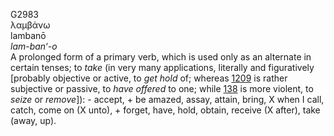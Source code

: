 G2983  
λαμβάνω  
lambanō  
*lam-ban‘-o*  
A prolonged form of a primary verb, which is used only as an alternate
in certain tenses; to *take* (in very many applications, literally and
figuratively \[probably objective or active, to *get* *hold* of; whereas
[1209](g1209) is rather subjective or passive, to *have* *offered* to
one; while [138](g0138) is more violent, to *seize* or *remove*\]): -
accept, + be amazed, assay, attain, bring, X when I call, catch, come on
(X unto), + forget, have, hold, obtain, receive (X after), take (away,
up).  
